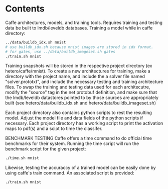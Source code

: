 Contents
========
Caffe architectures, models, and training tools. Requires training and testing data be built to lmdb/leveldb
databases.
Training a model while in caffe directory:

```sh
../data/buildb_idx.sh mnist
# use buildb_idx.sh because mnist images are stored in idx format.
# for gates, use ../data/buildb_imageset.sh gates
./train.sh mnist
```

Training snapshots will be stored in the respective project directory (ex hetero/caffe/mnist).
To create a new architectures for training, make a directory with the project name, and include the
a solver file named "solver.prototxt", and include the necessary testing and training architecture files.
To swap the training and testing data used for each architecutre, modify the "source" tag in the net protobuf
definition, and make sure that the lmdb/leveldb datastores pointed to by those sources are
appropriately built (see hetero/data/buildb_idx.sh and hetero/data/buildb_imageset.sh)

Each project directory also contains python scripts to rest the resulting model. Adjust the model file and data
fields of the python scripts if necessary. Each project directory has a working script to print the activation
maps to pdf(s) and a scipt to time the classifer.

BENCHMARK TESTING
Caffe offers a time command to do official time benchmarks for their system. Running the time script will
run the benchmark script for the given project:

```sh
./time.sh mnist
```

Likewise, testing the accuraccy of a trained model can be easily done by using caffe's train command.
An associated script is provided:

```sh
./train.sh mnist
```